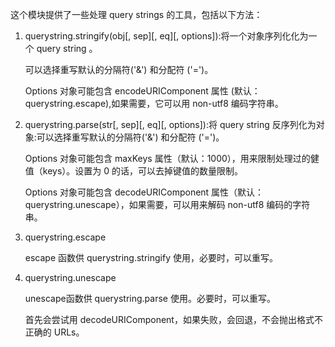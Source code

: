 这个模块提供了一些处理 query strings 的工具，包括以下方法：

1. querystring.stringify(obj[, sep][, eq][, options]):将一个对象序列化化为一个 query string 。

    可以选择重写默认的分隔符('&') 和分配符 ('=')。

    Options 对象可能包含 encodeURIComponent 属性 (默认：querystring.escape),如果需要，它可以用 non-utf8 编码字符串。

2. querystring.parse(str[, sep][, eq][, options]):将 query string 反序列化为对象:可以选择重写默认的分隔符('&') 和分配符 ('=')。

    Options 对象可能包含 maxKeys 属性（默认：1000），用来限制处理过的健值（keys）。设置为 0 的话，可以去掉键值的数量限制。

    Options 对象可能包含 decodeURIComponent 属性（默认：querystring.unescape），如果需要，可以用来解码 non-utf8 编码的字符串。

3. querystring.escape

    escape 函数供 querystring.stringify 使用，必要时，可以重写。

4. querystring.unescape

    unescape函数供 querystring.parse 使用。必要时，可以重写。

    首先会尝试用 decodeURIComponent，如果失败，会回退，不会抛出格式不正确的 URLs。